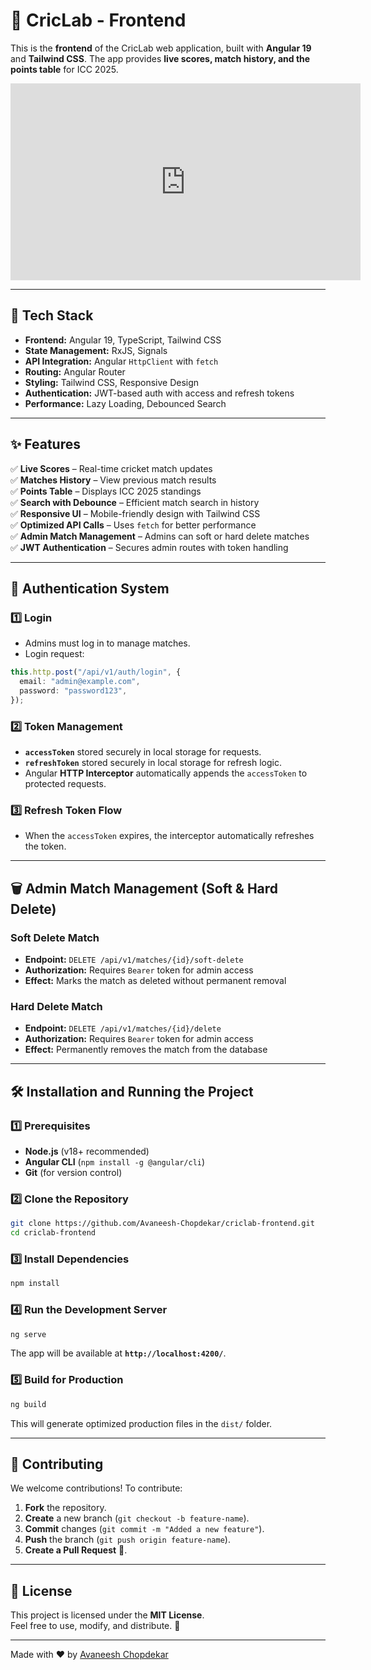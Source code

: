 # 🏏 CricLab - Frontend

This is the **frontend** of the CricLab web application, built with **Angular 19** and **Tailwind CSS**. The app provides **live scores, match history, and the points table** for ICC 2025.

<iframe width="560" height="315" src="https://www.youtube.com/embed/TVkFZL7rLao?si=sd_QPb-cYwin2Q3d" title="YouTube video player" frameborder="0" allow="accelerometer; autoplay; clipboard-write; encrypted-media; gyroscope; picture-in-picture; web-share" referrerpolicy="strict-origin-when-cross-origin" allowfullscreen></iframe>

---

## 🚀 Tech Stack

- **Frontend:** Angular 19, TypeScript, Tailwind CSS
- **State Management:** RxJS, Signals
- **API Integration:** Angular `HttpClient` with `fetch`
- **Routing:** Angular Router
- **Styling:** Tailwind CSS, Responsive Design
- **Authentication:** JWT-based auth with access and refresh tokens
- **Performance:** Lazy Loading, Debounced Search

---

## ✨ Features

✅ **Live Scores** – Real-time cricket match updates  
✅ **Matches History** – View previous match results  
✅ **Points Table** – Displays ICC 2025 standings  
✅ **Search with Debounce** – Efficient match search in history  
✅ **Responsive UI** – Mobile-friendly design with Tailwind CSS  
✅ **Optimized API Calls** – Uses `fetch` for better performance  
✅ **Admin Match Management** – Admins can soft or hard delete matches  
✅ **JWT Authentication** – Secures admin routes with token handling

---

## 🔐 Authentication System

### **1️⃣ Login**

- Admins must log in to manage matches.
- Login request:

```ts
this.http.post("/api/v1/auth/login", {
  email: "admin@example.com",
  password: "password123",
});
```

### **2️⃣ Token Management**

- **`accessToken`** stored securely in local storage for requests.
- **`refreshToken`** stored securely in local storage for refresh logic.
- Angular **HTTP Interceptor** automatically appends the `accessToken` to protected requests.

### **3️⃣ Refresh Token Flow**

- When the `accessToken` expires, the interceptor automatically refreshes the token.

---

## 🗑️ Admin Match Management (Soft & Hard Delete)

### **Soft Delete Match**

- **Endpoint:** `DELETE /api/v1/matches/{id}/soft-delete`
- **Authorization:** Requires `Bearer` token for admin access
- **Effect:** Marks the match as deleted without permanent removal

### **Hard Delete Match**

- **Endpoint:** `DELETE /api/v1/matches/{id}/delete`
- **Authorization:** Requires `Bearer` token for admin access
- **Effect:** Permanently removes the match from the database

---

## 🛠️ Installation and Running the Project

### **1️⃣ Prerequisites**

- **Node.js** (v18+ recommended)
- **Angular CLI** (`npm install -g @angular/cli`)
- **Git** (for version control)

### **2️⃣ Clone the Repository**

```sh
git clone https://github.com/Avaneesh-Chopdekar/criclab-frontend.git
cd criclab-frontend
```

### **3️⃣ Install Dependencies**

```sh
npm install
```

### **4️⃣ Run the Development Server**

```sh
ng serve
```

The app will be available at **`http://localhost:4200/`**.

### **5️⃣ Build for Production**

```sh
ng build
```

This will generate optimized production files in the `dist/` folder.

---

## 🤝 Contributing

We welcome contributions! To contribute:

1. **Fork** the repository.
2. **Create** a new branch (`git checkout -b feature-name`).
3. **Commit** changes (`git commit -m "Added a new feature"`).
4. **Push** the branch (`git push origin feature-name`).
5. **Create a Pull Request** 🚀.

---

## 📜 License

This project is licensed under the **MIT License**.  
Feel free to use, modify, and distribute. 🏏

---

Made with ❤️ by [Avaneesh Chopdekar](https://github.com/Avaneesh-Chopdekar)

